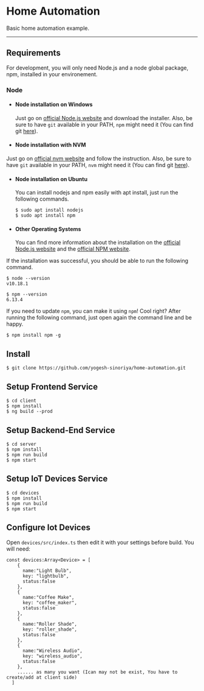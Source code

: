 # Home Automation

Basic home automation example.

---
## Requirements

For development, you will only need Node.js and a node global package, npm, installed in your environement.

### Node
- #### Node installation on Windows

  Just go on [official Node.js website](https://nodejs.org/) and download the installer.
Also, be sure to have `git` available in your PATH, `npm` might need it (You can find git [here](https://git-scm.com/)).

- #### Node installation with NVM

Just go on [official nvm website](https://github.com/nvm-sh/nvm) and follow the instruction.
Also, be sure to have `git` available in your PATH, `nvm` might need it (You can find git [here](https://git-scm.com/)).


- #### Node installation on Ubuntu
  You can install nodejs and npm easily with apt install, just run the following commands.

      $ sudo apt install nodejs
      $ sudo apt install npm

- #### Other Operating Systems
  You can find more information about the installation on the [official Node.js website](https://nodejs.org/) and the [official NPM website](https://npmjs.org/).

If the installation was successful, you should be able to run the following command.

    $ node --version
    v10.18.1

    $ npm --version
    6.13.4

If you need to update `npm`, you can make it using `npm`! Cool right? After running the following command, just open again the command line and be happy.

    $ npm install npm -g

###

## Install

    $ git clone https://github.com/yogesh-sinoriya/home-automation.git

## Setup Frontend Service

    $ cd client
    $ npm install
    $ ng build --prod
   
## Setup Backend-End Service

    $ cd server
    $ npm install
    $ npm run build
    $ npm start

## Setup IoT Devices Service

    $ cd devices
    $ npm install
    $ npm run build
    $ npm start

## Configure Iot Devices

Open `devices/src/index.ts` then edit it with your settings before build. You will need:
```
const devices:Array<Device> = [
    {
      name:"Light Bulb",
      key: "lightbulb",
      status:false
    },
    {
      name:"Coffee Make",
      key: "coffee_maker",
      status:false
    },
    {
      name:"Roller Shade",
      key: "roller_shade",
      status:false
    },
    {
      name:"Wireless Audio",
      key: "wireless_audio",
      status:false
    },
    ...... as many you want (Ican may not be exist, You have to create/add at client side)
  ]
```
